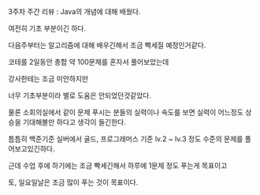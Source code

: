 3주차 주간 리뷰 : Java의 개념에 대해 배웠다.

여전히 기초 부분이긴 하다.

다음주부터는 알고리즘에 대해 배우긴해서 조금 빡세질 예정인거같다.

코테를 2일동안 총합 약 100문제를 혼자서 풀어보았는데 

강사한테는 조금 미안하지만

너무 기초부분이라 별로 도움은 안되었던것같았다.

물론 소회의실에서 같이 문제 푸시는 분들의 실력이나 속도를 보면 실력이 어느정도 상승을 기대해볼만 하다고 생각이 들긴한다.

틈틈히 백준기준 실버에서 골드, 프로그래머스 기준 lv.2 ~ lv.3 정도 수준의 문제를 풀어보고있긴하다.

근데 수업 후에 하기에는 조금 빡세긴해서 하루에 1문제 정도 푸는게 목표이고

토, 일요일날은 조금 많이 푸는 것이 목표이다.